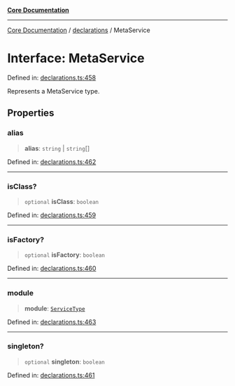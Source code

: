 [**Core Documentation**](../../README.md)

***

[Core Documentation](../../README.md) / [declarations](../README.md) / MetaService

# Interface: MetaService

Defined in: [declarations.ts:458](https://github.com/stonemjs/core/blob/e2fddc9518734748c09a72d4b4064dd1d4c1288c/src/declarations.ts#L458)

Represents a MetaService type.

## Properties

### alias

> **alias**: `string` \| `string`[]

Defined in: [declarations.ts:462](https://github.com/stonemjs/core/blob/e2fddc9518734748c09a72d4b4064dd1d4c1288c/src/declarations.ts#L462)

***

### isClass?

> `optional` **isClass**: `boolean`

Defined in: [declarations.ts:459](https://github.com/stonemjs/core/blob/e2fddc9518734748c09a72d4b4064dd1d4c1288c/src/declarations.ts#L459)

***

### isFactory?

> `optional` **isFactory**: `boolean`

Defined in: [declarations.ts:460](https://github.com/stonemjs/core/blob/e2fddc9518734748c09a72d4b4064dd1d4c1288c/src/declarations.ts#L460)

***

### module

> **module**: [`ServiceType`](../type-aliases/ServiceType.md)

Defined in: [declarations.ts:463](https://github.com/stonemjs/core/blob/e2fddc9518734748c09a72d4b4064dd1d4c1288c/src/declarations.ts#L463)

***

### singleton?

> `optional` **singleton**: `boolean`

Defined in: [declarations.ts:461](https://github.com/stonemjs/core/blob/e2fddc9518734748c09a72d4b4064dd1d4c1288c/src/declarations.ts#L461)
